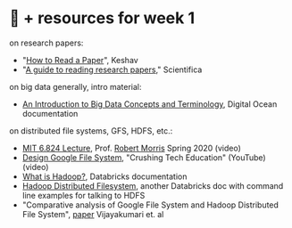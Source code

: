 # 🤖 + resources for week 1

on research papers:
- "[How to Read a Paper](https://github.com/mab253/bigdata_spring24/blob/main/readings/how-to-read-a-paper.pdf)", Keshav
- "[A guide to reading research papers](https://www.scientifica.uk.com/neurowire/gradhacks-a-guide-to-reading-research-papers)," Scientifica

on big data generally, intro material:
- [An Introduction to Big Data Concepts and Terminology](https://www.digitalocean.com/community/tutorials/an-introduction-to-big-data-concepts-and-terminology), Digital Ocean documentation

on distributed file systems, GFS, HDFS, etc.:
- [MIT 6.824 Lecture](https://www.youtube.com/watch?v=EpIgvowZr00), Prof. [Robert Morris](http://nil.lcs.mit.edu/rtm/) Spring 2020 (video)
- [Design Google File System](https://www.youtube.com/watch?v=oTk4NFiEf8M), "Crushing Tech Education" (YouTube) (video)
- [What is Hadoop?](https://www.databricks.com/glossary/hadoop), Databricks documentation
- [Hadoop Distributed Filesystem](https://www.databricks.com/glossary/hadoop-distributed-file-system-hdfs), another Databricks doc with command line examples for talking to HDFS
- "Comparative analysis of Google File System and Hadoop Distributed File System", [paper](https://www.warse.org/IJATCSE/static/pdf/file/icetetssp106.pdf) Vijayakumari et. al
